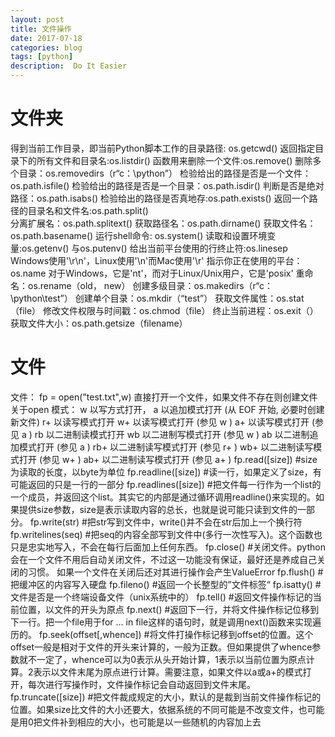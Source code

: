 ```yaml
---
layout: post
title: 文件操作
date: 2017-07-18
categories: blog
tags: [python]
description:  Do It Easier
---
```

# 文件夹
得到当前工作目录，即当前Python脚本工作的目录路径: os.getcwd()
返回指定目录下的所有文件和目录名:os.listdir()
函数用来删除一个文件:os.remove()
删除多个目录：os.removedirs（r“c：\python”）
检验给出的路径是否是一个文件：os.path.isfile()
检验给出的路径是否是一个目录：os.path.isdir()
判断是否是绝对路径：os.path.isabs()
检验给出的路径是否真地存:os.path.exists()
返回一个路径的目录名和文件名:os.path.split()     
分离扩展名：os.path.splitext()
获取路径名：os.path.dirname()
获取文件名：os.path.basename()
运行shell命令: os.system()
读取和设置环境变量:os.getenv() 与os.putenv()
给出当前平台使用的行终止符:os.linesep    Windows使用'\r\n'，Linux使用'\n'而Mac使用'\r'
指示你正在使用的平台：os.name       对于Windows，它是'nt'，而对于Linux/Unix用户，它是'posix'
重命名：os.rename（old， new）
创建多级目录：os.makedirs（r“c：\python\test”）
创建单个目录：os.mkdir（“test”）
获取文件属性：os.stat（file）
修改文件权限与时间戳：os.chmod（file）
终止当前进程：os.exit（）
获取文件大小：os.path.getsize（filename）

# 文件
文件：
fp = open("test.txt",w)     直接打开一个文件，如果文件不存在则创建文件
关于open 模式：
w     以写方式打开，
a     以追加模式打开 (从 EOF 开始, 必要时创建新文件)
r+     以读写模式打开
w+     以读写模式打开 (参见 w )
a+     以读写模式打开 (参见 a )
rb     以二进制读模式打开
wb     以二进制写模式打开 (参见 w )
ab     以二进制追加模式打开 (参见 a )
rb+    以二进制读写模式打开 (参见 r+ )
wb+    以二进制读写模式打开 (参见 w+ )
ab+    以二进制读写模式打开 (参见 a+ )
fp.read([size])                     #size为读取的长度，以byte为单位
fp.readline([size])                 #读一行，如果定义了size，有可能返回的只是一行的一部分
fp.readlines([size])                #把文件每一行作为一个list的一个成员，并返回这个list。其实它的内部是通过循环调用readline()来实现的。如果提供size参数，size是表示读取内容的总长，也就是说可能只读到文件的一部分。
fp.write(str)                      #把str写到文件中，write()并不会在str后加上一个换行符
fp.writelines(seq)            #把seq的内容全部写到文件中(多行一次性写入)。这个函数也只是忠实地写入，不会在每行后面加上任何东西。
fp.close()                        #关闭文件。python会在一个文件不用后自动关闭文件，不过这一功能没有保证，最好还是养成自己关闭的习惯。  如果一个文件在关闭后还对其进行操作会产生ValueError
fp.flush()                                      #把缓冲区的内容写入硬盘
fp.fileno()                                      #返回一个长整型的”文件标签“
fp.isatty()                                      #文件是否是一个终端设备文件（unix系统中的）
fp.tell()                                         #返回文件操作标记的当前位置，以文件的开头为原点
fp.next()                                       #返回下一行，并将文件操作标记位移到下一行。把一个file用于for … in file这样的语句时，就是调用next()函数来实现遍历的。
fp.seek(offset[,whence])              #将文件打操作标记移到offset的位置。这个offset一般是相对于文件的开头来计算的，一般为正数。但如果提供了whence参数就不一定了，whence可以为0表示从头开始计算，1表示以当前位置为原点计算。2表示以文件末尾为原点进行计算。需要注意，如果文件以a或a+的模式打开，每次进行写操作时，文件操作标记会自动返回到文件末尾。
fp.truncate([size])                       #把文件裁成规定的大小，默认的是裁到当前文件操作标记的位置。如果size比文件的大小还要大，依据系统的不同可能是不改变文件，也可能是用0把文件补到相应的大小，也可能是以一些随机的内容加上去
